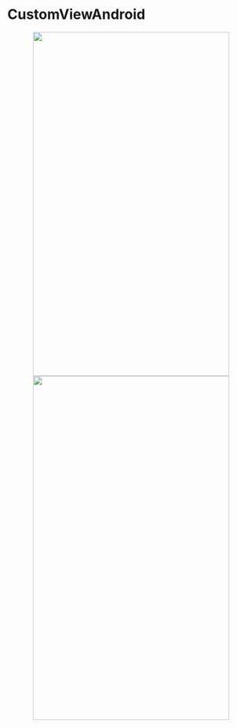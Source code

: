 # CustomViewAndroid
<p align="center">
  <img src='https://user-images.githubusercontent.com/23611258/40934782-8c250742-6853-11e8-82a4-103e58d7dfc7.png' height="700" width="400"/>
    <img src='https://user-images.githubusercontent.com/23611258/40934787-90b817ea-6853-11e8-99b6-972cc33c2c67.png' height="700" width="400"/>

  </p>
